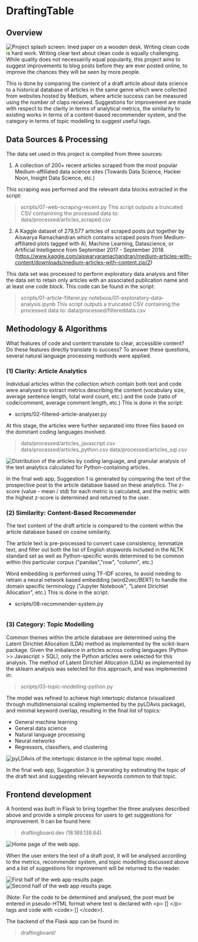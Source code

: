 # DraftingTable

## Overview 
![Project splash screen: lined paper on a wooden desk.](/insight/figures/project_intro.JPG)
Writing clean code is hard work. Writing clear text about clean code is equally challenging. While quality does not necessairily equal popularity, this project aims to suggest improvements to blog posts before they are ever posted online, to improve the chances they will be seen by more people. 

This is done by comparing the content of a draft article about data science to a historical database of articles in the same genre which were collected from websites hosted by Medium, where article success can be measured using the number of claps received. Suggestions for improvement are made with respect to the clarity in terms of analytical metrics, the similarity to existing works in terms of a content-based recommender system, and the category in terms of topic modelling to suggest useful tags. 

## Data Sources & Processing

The data set used in this project is compiled from three sources:

1) A collection of 200+ recent articles scraped from the most popular Medium-affiliated data science sites (Towards Data Science, Hacker Noon, Insight Data Science, etc.)

This scraping was performed and the relevant data blocks extracted in the script:
> scripts/07-web-scraping-recent.py
This script outputs a truncated CSV containining the processed data to:
> data/processed/articles_scraped.csv

2) A Kaggle dataset of 279,577 articles of scraped posts put together by  Aiswarya Ramachandran which contains scraped posts from Medium-affiliated plots tagged with AI, Machine Learning, Datascience, or Artificial Intelligence from September 2017 - September 2018.
(https://www.kaggle.com/aiswaryaramachandran/medium-articles-with-content/downloads/medium-articles-with-content.zip/2)

This data set was processed to perform exploratory data analysis and filter the data set to retain only articles with an associated publication name and at least one code block. This code can be found in the script:
> scripts/01-article-filterer.py
> noteboos/01-exploratory-data-analysis.ipynb
This script outputs a truncated CSV containing the processed data to:
> data/processed/filtereddata.csv

## Methodology & Algorithms
What features of code and content translate to clear, accessible content? Do these features directly translate to success? To answer these questions, several natural language processing methods were applied.

### (1) Clarity: Article Analytics 
Individual articles within the collection which contain both text and code were analysed to extract metrics describing the content (vocabulary size, average sentence length, total word count, etc.) and the code (ratio of code/comment, average comment length, etc.) This is done in the script:
- scripts/02-filtered-article-analyser.py

At this stage, the articles were further separated into three files based on the dominant coding languages involved.
> data/processed/articles_javascript.csv
> data/processed/articles_python.csv
> data/processed/articles_sql.csv

![Distribution of the articles by coding language, and granular analysis of the text analytics calculated for Python-containing articles.](/insight/figures/validation_metrics.png)

In the final web app, Suggestion 1 is generated by comparing the text of the prospective post to the article database based on these analytics. The z-score (value - mean / std) for each metric is calculated, and the metric with the highest z-score is determined and returned to the user.

### (2) Similarity: Content-Based Recommender 
The text content of the draft article is compared to the content within the article database based on cosine similarity. 

The article text is pre-processed to convert case consistency, lemmatize text, and filter out both the list of English stopwords included in the NLTK standard set as well as Python-specific words determined to be common within this particular corpus ("pandas","row", "column", etc.)

Word embedding is performed using TF-IDF scores, to avoid needing to retrain a neural network based embedding (word2vec/BERT) to handle the domain specific terminology ("Jupyter Notebook", "Latent Dirichlet Allocation", etc.) This is done in the script:
- scripts/08-recommender-system.py

<img source="https://github.com/stepheli/insight/blob/master/insight/figures/recommender_validation.jpg" width=500>

### (3) Category: Topic Modelling 
Common themes within the article database are determined using the Latent Dirichlet Allocation (LDA) method as implemented by the scikit-learn package. Given the imbalance in articles across coding languages (Python >> Javascript > SQL), only the Python articles were selected for this analysis. The method of Latent Dirichlet Allocation (LDA) as implemented by the sklearn analysis was selected for this approach, and was implemented in:
> scripts/03-topic-modelling-python.py

The model was refined to achieve high intertopic distance (visualized through multidimensional scaling implemented by the pyLDAvis package), and minimal keyword overlap, resulting in the final list of topics:
- General machine learning
- General data science
- Natural language processing
- Neural networks
- Regressors, classifiers, and clustering

![pyLDAvis of the intertopic distance in the optimal topic model.](/insight/figures/pyLDAvis.PNG)

In the final web app, Suggestion 3 is generating by estimating the topic of the draft text and suggesting relevant keywords common to that topic.

## Frontend development
A frontend was built in Flask to bring together the three analyses described above and provide a simple process for users to get suggestions for improvement. It can be found here:
> draftingboard.dev (18.189.138.64)

![Home page of the web app.](/insight/figures/screenshot_1.PNG)

When the user enters the text of a draft post, it will be analysed according to the metrics, recommender system, and topic modelling discussed above and a list of suggestions for improvement will be returned to the reader.

![First half of the web app results page.](/insight/figures/screenshot_2.PNG)
![Second half of the web app results page.](/insight/figures/screenshot_3.PNG)

(Note: For the code to be determined and analysed, the post must be entered in pseudo-HTML format where text is declared with &lt;p&gt; [] &lt;/p&gt; tags and code with &lt;code&gt; [] &lt;/code&gt;).

 The backend of the Flask app can be found in:
> draftingboard/
